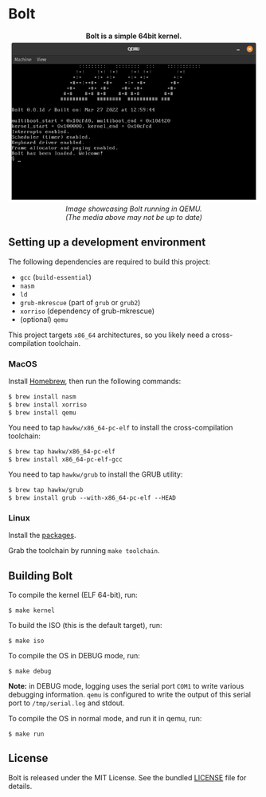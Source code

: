 Bolt
====

<p align="center">
    <strong>Bolt is a simple 64bit kernel.</strong>
    <img src="doc/BoltOS.png" /><br>
    <em>Image showcasing Bolt running in QEMU.</em><br>
    <em>(The media above may not be up to date)</em>
</p>

## Setting up a development environment

The following dependencies are required to build this project:

* `gcc` (`build-essential`)
* `nasm`
* `ld`
* `grub-mkrescue` (part of `grub` or `grub2`)
* `xorriso` (dependency of grub-mkrescue)
* (optional) `qemu`

This project targets `x86_64` architectures, so you likely need a cross-compilation toolchain.

### MacOS

Install [Homebrew](https://brew.sh/), then run the following commands:

    $ brew install nasm
    $ brew install xorriso
    $ brew install qemu

You need to tap `hawkw/x86_64-pc-elf` to install the cross-compilation toolchain:

    $ brew tap hawkw/x86_64-pc-elf
    $ brew install x86_64-pc-elf-gcc

You need to tap `hawkw/grub` to install the GRUB utility:

    $ brew tap hawkw/grub
    $ brew install grub --with-x86_64-pc-elf --HEAD

### Linux

Install the [packages](#setting-up-a-development-environment).

Grab the toolchain by running `make toolchain`.

## Building Bolt

To compile the kernel (ELF 64-bit), run:

    $ make kernel

To build the ISO (this is the default target), run:

    $ make iso

To compile the OS in DEBUG mode, run:

    $ make debug

**Note:** in DEBUG mode, logging uses the serial port `COM1` to write various debugging information. `qemu` is configured to write the output of this serial port to `/tmp/serial.log` and stdout.

To compile the OS in normal mode, and run it in qemu, run:

    $ make run

## License

Bolt is released under the MIT License. See the bundled [LICENSE](LICENSE) file for details.
